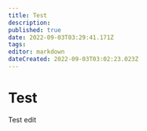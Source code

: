 ```yaml
---
title: Test
description: 
published: true
date: 2022-09-03T03:29:41.171Z
tags: 
editor: markdown
dateCreated: 2022-09-03T03:02:23.023Z
---
```


# Test

Test edit
